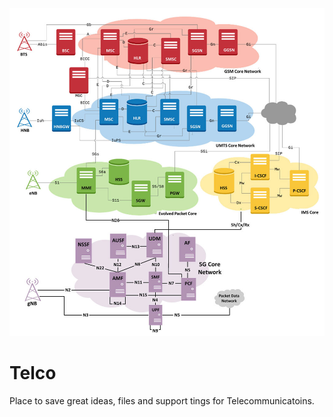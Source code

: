 ![RAN Basic Topology](/images/2G-3G-4G-5G-TopologyNetworks.jpg "A example of networks connections. Elements and Interfaces")

# Telco
Place to save great ideas, files and support tings for Telecommunicatoins.
